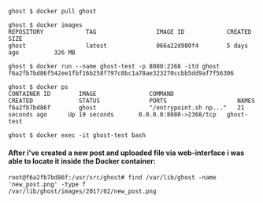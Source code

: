````
ghost $ docker pull ghost

ghost $ docker images
REPOSITORY            TAG                 IMAGE ID            CREATED             SIZE
ghost                 latest              066a22d980f4        5 days ago          326 MB

ghost $ docker run --name ghost-test -p 8080:2368 -itd ghost
f6a2fb7bd86f542ee1fbf16b258f797c8bc1a78ae323270ccbb5dd9af7f56306

ghost $ docker ps
CONTAINER ID        IMAGE               COMMAND                  CREATED             STATUS              PORTS                    NAMES
f6a2fb7bd86f        ghost               "/entrypoint.sh np..."   21 seconds ago      Up 19 seconds       0.0.0.0:8080->2368/tcp   ghost-test

ghost $ docker exec -it ghost-test bash
````

#### After i've created a new post and uploaded file via web-interface i was able to locate it inside the Docker container:
````
root@f6a2fb7bd86f:/usr/src/ghost# find /var/lib/ghost -name 'new_post.png' -type f
/var/lib/ghost/images/2017/02/new_post.png
````